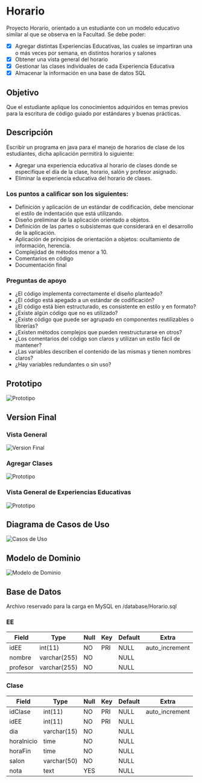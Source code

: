 # Horario

Proyecto Horario, orientado a un estudiante con un modelo educativo similar al que se observa en la Facultad. Se debe poder:

* [x] Agregar distintas Experiencias Educativas, las cuales se impartiran una o más veces por semana, en distintos horarios y salones
* [x] Obtener una vista general del horario
* [X] Gestionar las clases individuales de cada Experiencia Educativa
* [X] Almacenar la información en una base de datos SQL

## Objetivo

Que el estudiante aplique los conocimientos adquiridos en temas previos para la escritura de código guiado por estándares y buenas prácticas.

## Descripción

Escribir un programa en java para el manejo de horarios de clase de los estudiantes, dicha aplicación permitirá lo siguiente:

* Agregar una experiencia educativa al horario de clases donde se especifique el día de la clase, horario, salón  y profesor asignado.
* Eliminar la experiencia educativa del horario de clases.

### Los puntos a calificar son los siguientes:

* Definición y aplicación de un estándar de codificación, debe mencionar el estilo de indentación que está utilizando.
* Diseño preliminar de la aplicación orientado a objetos.
* Definición de las partes o subsistemas que considerará en el desarrollo de la aplicación.
* Aplicación de principios de orientación a objetos: ocultamiento de información, herencia.
* Complejidad de métodos menor a 10.
* Comentarios en código
* Documentación final

### Preguntas de apoyo

* ¿El código implementa correctamente el diseño planteado?
* ¿El código está apegado a un estándar de codificación?
* ¿El código está bien estructurado, es consistente en estilo y en formato?
* ¿Existe algún código que no es utilizado?
* ¿Existe código que puede ser agrupado en componentes reutilizables o librerías?
* ¿Existen métodos complejos que pueden reestructurarse en otros?
* ¿Los comentarios del código son claros y utilizan un estilo fácil de mantener?
* ¿Las variables describen el contenido de las mismas y tienen nombres claros?
* ¿Hay variables redundantes o sin uso?

## Prototipo

![Prototipo](/doc/Horario.png)

## Version Final

### Vista General

![Version Final](/doc/Horario_Finale.png)

### Agregar Clases

![Prototipo](/doc/HorarioAgregarClase_Finale.png)

### Vista General de Experiencias Educativas

![Prototipo](/doc/HorarioEE_Finale.png)

## Diagrama de Casos de Uso

![Casos de Uso](/doc/CasosUso.png)

## Modelo de Dominio

![Modelo de Dominio](/doc/ModeloDominio.png)

## Base de Datos

Archivo reservado para la carga en MySQL en /database/Horario.sql

### EE

| Field    | Type         | Null | Key | Default | Extra          |
| -------- | ------------ | ---- | --- | ------- | -------------- |
| idEE     | int(11)      | NO   | PRI | NULL    | auto_increment |
| nombre   | varchar(255) | NO   |     | NULL    |                |
| profesor | varchar(255) | NO   |     | NULL    |                |

### Clase

| Field      | Type        | Null | Key | Default | Extra          |
| ---------- | ----------- | ---- | --- | ------- | -------------- |
| idClase    | int(11)     | NO   | PRI | NULL    | auto_increment |
| idEE       | int(11)     | NO   | PRI | NULL    |                |
| dia        | varchar(15) | NO   |     | NULL    |                |
| horaInicio | time        | NO   |     | NULL    |                |
| horaFin    | time        | NO   |     | NULL    |                |
| salon      | varchar(50) | NO   |     | NULL    |                |
| nota       | text        | YES  |     | NULL    |                |

